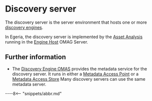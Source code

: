 <!-- SPDX-License-Identifier: CC-BY-4.0 -->
<!-- Copyright Contributors to the ODPi Egeria project. -->

# Discovery server

The discovery server is the server environment that hosts one or more
[discovery engines](/concepts/open-discovery-engine).

In Egeria, the discovery server is implemented by the
[Asset Analysis](/services/omes/asset-analysis/overview) running in the
[Engine Host](/concepts/engine-host) OMAG Server.


## Further information

 * The [Discovery Engine OMAS](/services/omas/discovery-engine/overview)
   provides the metadata service for the discovery server.  It runs in
   either a [Metadata Access Point](/concepts/metadata-access-point)
   or a [Metadata Access Store](/concepts/metadata-access-store)
   Many discovery servers can use the same metadata server.


----8<-- "snippets/abbr.md"